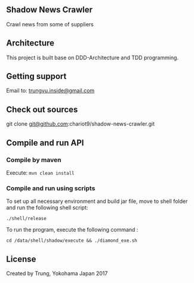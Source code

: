 ## Shadow News Crawler
Crawl news from some of suppliers
## Architecture 
This project is built base on DDD-Architecture and TDD programming.
## Getting support
Email to: trungvu.inside@gmail.com
## Check out sources
git clone git@github.com:chariot9/shadow-news-crawler.git
## Compile and run API
### Compile by maven
Execute: `mvn clean install`  
### Compile and run using scripts
To set up all necessary environment and build jar file, move to shell folder and run the following shell script:

`./shell/release`

To run the program, execute the following command :

`cd /data/shell/shadow/execute && ./diamond_exe.sh`

## License
Created by Trung, Yokohama Japan 2017 
